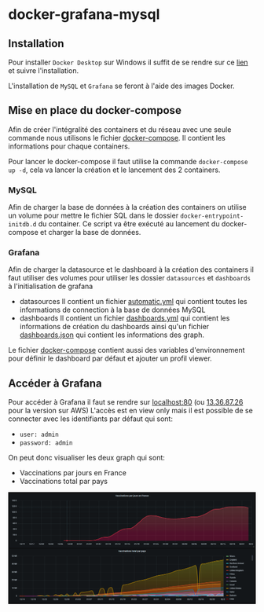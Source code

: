 # docker-grafana-mysql
 
 ## Installation

Pour installer `Docker Desktop` sur Windows il suffit de se rendre sur ce [lien](https://desktop.docker.com/win/stable/Docker%20Desktop%20Installer.exe) et suivre l'installation.

L'installation de `MySQL` et `Grafana` se feront à l'aide des images Docker.

## Mise en place du docker-compose

Afin de créer l'intégralité des containers et du réseau avec une seule commande nous utilisons le fichier [docker-compose](/docker-compose.yml). Il contient les informations pour chaque containers.

Pour lancer le docker-compose il faut utilise la commande `docker-compose up -d`,  cela va lancer la création et le lancement des 2 containers.

### MySQL

Afin de charger la base de données à la création des containers on utilise un volume pour mettre le fichier SQL dans le dossier `docker-entrypoint-initdb.d` du container.
Ce script va être exécuté au lancement du docker-compose et charger la base de données.

### Grafana

Afin de charger la datasource et le dashboard à la création des containers il faut utiliser des volumes pour utiliser les dossier `datasources` et `dashboards` à l'initialisation de grafana

- datasources
Il contient un fichier [automatic.yml](/datasources/automatic.yml) qui contient toutes les informations de connection à la base de données MySQL
- dashboards
Il contient un fichier [dashboards.yml](/dashboards/dashboards.yml) qui contient les informations de création du dashboards ainsi qu'un fichier [dashboards.json](/dashboards/dashboards.json) qui contient les informations des graph.

Le fichier [docker-compose](/docker-compose.yml) contient aussi des variables d'environnement pour définir le dashboard par défaut et ajouter un profil viewer.

## Accéder à Grafana

Pour accéder à Grafana il faut se rendre sur [localhost:80](http://127.0.0.1:80) (ou [13.36.87.26](http://13.36.87.26/) pour la version sur AWS)
L'accès est en view only mais il est possible de se connecter avec les identifiants par défaut qui sont:

- `user: admin`
- `password: admin` 

On peut donc visualiser les deux graph qui sont:

- Vaccinations par jours en France
- Vaccinations total par pays

![image](/dashboard.png)
